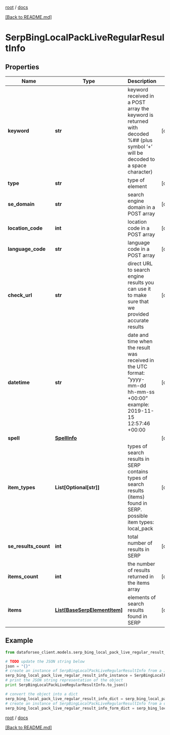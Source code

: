 [root](./../ "root") / [docs](./ "docs")

[[Back to README.md]](./../README.md "[Back to README.md]")

# SerpBingLocalPackLiveRegularResultInfo

## Properties

Name | Type | Description | Notes
------------ | ------------- | ------------- | -------------
**keyword** | **str** | keyword received in a POST array the keyword is returned with decoded %## (plus symbol ‘+’ will be decoded to a space character) | [optional]
**type** | **str** | type of element | [optional]
**se_domain** | **str** | search engine domain in a POST array | [optional]
**location_code** | **int** | location code in a POST array | [optional]
**language_code** | **str** | language code in a POST array | [optional]
**check_url** | **str** | direct URL to search engine results you can use it to make sure that we provided accurate results | [optional]
**datetime** | **str** | date and time when the result was received in the UTC format: “yyyy-mm-dd hh-mm-ss +00:00” example: 2019-11-15 12:57:46 +00:00 | [optional]
**spell** | [**SpellInfo**](SpellInfo.md) |  | [optional]
**item_types** | **List[Optional[str]]** | types of search results in SERP contains types of search results (items) found in SERP. possible item types: local_pack | [optional]
**se_results_count** | **int** | total number of results in SERP | [optional]
**items_count** | **int** | the number of results returned in the items array | [optional]
**items** | [**List[BaseSerpElementItem]**](BaseSerpElementItem.md) | elements of search results found in SERP | [optional]

## Example

```python
from dataforseo_client.models.serp_bing_local_pack_live_regular_result_info import SerpBingLocalPackLiveRegularResultInfo

# TODO update the JSON string below
json = "{}"
# create an instance of SerpBingLocalPackLiveRegularResultInfo from a JSON string
serp_bing_local_pack_live_regular_result_info_instance = SerpBingLocalPackLiveRegularResultInfo.from_json(json)
# print the JSON string representation of the object
print SerpBingLocalPackLiveRegularResultInfo.to_json()

# convert the object into a dict
serp_bing_local_pack_live_regular_result_info_dict = serp_bing_local_pack_live_regular_result_info_instance.to_dict()
# create an instance of SerpBingLocalPackLiveRegularResultInfo from a dict
serp_bing_local_pack_live_regular_result_info_form_dict = serp_bing_local_pack_live_regular_result_info.from_dict(serp_bing_local_pack_live_regular_result_info_dict)
```

  

[root](./../ "root") / [docs](./ "docs")

[[Back to README.md]](./../README.md "[Back to README.md]")